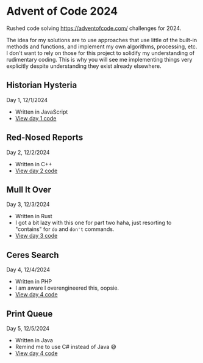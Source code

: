 # Advent of Code 2024
 Rushed code solving https://adventofcode.com/ challenges for 2024. 
 
 The idea for my solutions are to use approaches that use little of the built-in methods and functions, and implement my own algorithms, processing, etc. I don't want to rely on those for this project to solidify my understanding of rudimentary coding. This is why you will see me implementing things very explicitly despite understanding they exist already elsewhere.

## **Historian Hysteria**
Day 1, 12/1/2024 
 - Written in JavaScript
 - [View day 1 code](https://github.com/RenderBr/Advent-of-Code-2024/tree/main/day1advent)

## **Red-Nosed Reports**
Day 2, 12/2/2024
 - Written in C++
 - [View day 2 code](https://github.com/RenderBr/Advent-of-Code-2024/tree/main/day2advent)

## **Mull It Over**
Day 3, 12/3/2024
 - Written in Rust
 - I got a bit lazy with this one for part two haha, just resorting to "contains" for `do` and `don't` commands.
 - [View day 3 code](https://github.com/RenderBr/Advent-of-Code-2024/tree/main/day3advent)

## **Ceres Search**
Day 4, 12/4/2024
 - Written in PHP
 - I am aware I overengineered this, oopsie.
 - [View day 4 code](https://github.com/RenderBr/Advent-of-Code-2024/tree/main/day4advent)

## **Print Queue**
Day 5, 12/5/2024
 - Written in Java
 - Remind me to use C# instead of Java 😅
 - [View day 4 code](https://github.com/RenderBr/Advent-of-Code-2024/tree/main/day5advent)
